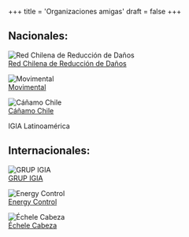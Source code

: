 +++
title = 'Organizaciones amigas'
draft = false
+++

## Nacionales:

![Red Chilena de Reducción de Daños](/img/red-chilena.jpg)  
[Red Chilena de Reducción de Daños](https://idpc.net/es/members/red-chilena-de-reduccion-de-danos)

![Movimental](/img/movimental.png)  
[Movimental](https://movimental.org/)

![Cáñamo Chile](/img/canamo.png)  
[Cáñamo Chile](https://canamo.cl/)

IGIA Latinoamérica

## Internacionales:

![GRUP IGIA](/img/igia.png)  
[GRUP IGIA](https://www.sidastudi.org/es/search?autorInstitucionalId=9286&search=autor)

![Energy Control](/img/energy-control.png)  
[Energy Control](https://energycontrol.org/)

![Échele Cabeza](/img/echele-cabeza.png)  
[Échele Cabeza](https://www.echelecabeza.com/)
